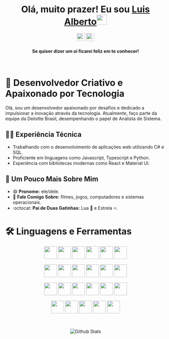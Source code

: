 <div align="center">
<h1> Olá, muito prazer! Eu sou <a href="https://www.linkedin.com/in/luisalbertohc/" target="_blank">Luis Alberto</a><img src="https://github.com/blackcater/blackcater/raw/main/images/Hi.gif" height="32" /></h1>
</div>

<div align="center">
<p><a href="https://linkedin.com/in/luisalbertohc"><img src="https://img.shields.io/badge/linkedin-%230077B5.svg?&style=for-the-badge&logo=linkedin&logoColor=white" height=25></a> <a href="mailto:lualbertohc.dev@gmail.com"><img src="https://img.shields.io/badge/-lualbertohc.dev-c14438?style=for-the-badge&logo=Gmail&logoColor=white&link=mailto:lualbertohc.dev@gmail.com" height=25></a></p>
<h4>Se quiser dizer um oi ficarei feliz em te conhecer!</h4>
</div>

<br>

# 🚀 Desenvolvedor Criativo e Apaixonado por Tecnologia

Olá, sou um desenvolvedor apaixonado por desafios e dedicado a impulsionar a inovação através da tecnologia. Atualmente, faço parte da equipe da Deloitte Brasil, desempenhando o papel de Analista de Sistema.

## 👨‍💻 Experiência Técnica
- Trabalhando com o desenvolvimento de aplicações web utilizando C# e SQL.
- Proficiente em linguagens como Javascript, Typescript e Python.
- Experiência com bibliotecas modernas como React e Material UI.

## :information_desk_person: Um Pouco Mais Sobre Mim
- 😄 **Pronome:** ele/dele.
- 💬 **Fale Comigo Sobre:** filmes, jogos, computadores e sistemas operacionais.
- :octocat: **Pai de Duas Gatinhas:** Lua 🌙 e Estrela ⭐.

# 🛠 Linguagens e Ferramentas

<p align="center">
  <img src="https://img.shields.io/badge/javascript-%23323330.svg?style=for-the-badge&logo=javascript&logoColor=%23F7DF1E" height=40/>
  <img src="https://img.shields.io/badge/-HTML5-E34F26?style=for-the-badge&logo=HTML5&logoColor=%23F7DF1E" height=40/>
  <img src="https://img.shields.io/badge/-CSS3-1572B6?style=for-the-badge&logo=CSS3&logoColor=%23F7DF1E" height=40/>
  <img src="https://img.shields.io/badge/react-%2320232a.svg?style=for-the-badge&logo=react&logoColor=%2361DAFB" height=40/>
  <img src="https://img.shields.io/badge/React_Router-CA4245?style=for-the-badge&logo=react-router&logoColor=white" height=40/>
  <img src="https://img.shields.io/badge/redux-%23593d88.svg?style=for-the-badge&logo=redux&logoColor=white" height=40/>
</p>

<p align="center">
  <img src="https://img.shields.io/badge/docker-%230db7ed.svg?style=for-the-badge&logo=docker&logoColor=white" height=40/>
  <img src="https://img.shields.io/badge/mysql-%2300f.svg?style=for-the-badge&logo=mysql&logoColor=white" height=40/>
  <img src="https://img.shields.io/badge/node.js-6DA55F?style=for-the-badge&logo=node.js&logoColor=white" height=40/>
  <img src="https://img.shields.io/badge/typescript-%23007ACC.svg?style=for-the-badge&logo=typescript&logoColor=white" height=40/>
  <img src="https://img.shields.io/badge/python-3670A0?style=for-the-badge&logo=python&logoColor=ffdd54" height=40/>
  <img src="https://img.shields.io/badge/bootstrap-%23563D7C.svg?style=for-the-badge&logo=bootstrap&logoColor=white" height=40/>
</p>

<p align="center">
  <img src="https://img.shields.io/badge/MUI-%230081CB.svg?style=for-the-badge&logo=material-ui&logoColor=white" height=40/>
  <img src="https://img.shields.io/badge/-Visual%20Studio%20Code-23A9F2?style=for-the-badge&logo=Visual%20Studio%20Code&logoColor=white" height=40/>
  <img src="https://img.shields.io/badge/-Github-181717?style=for-the-badge&logo=GitHub&logoColor=white" height=40/>
  <img src="https://img.shields.io/badge/-Git-F44D27?style=for-the-badge&logo=Git&logoColor=white" height=40/>
  <img src="https://img.shields.io/badge/-NPM-CB3837?style=for-the-badge&logo=NPM&logoColor=white" height=40/>
  <img src="https://img.shields.io/badge/-Trello-0079BF?style=for-the-badge&logo=Trello&logoColor=white" height=40/>
</p>

<p align="center">
  <img src="https://img.shields.io/badge/-Slack-E01563?style=for-the-badge&logo=Slack&logoColor=white" height=40/>
  <img src="https://img.shields.io/badge/-ESLint-4B32C3?style=for-the-badge&logo=ESLint&logoColor=white" height=40/>
  <img src="https://img.shields.io/badge/-Ubuntu-A80030?style=for-the-badge&logo=Ubuntu&logoColor=white" height=40/>
  <img src="https://img.shields.io/badge/figma-%23F24E1E.svg?style=for-the-badge&logo=figma&logoColor=white" height=40/>
  <img src="https://img.shields.io/badge/jest-%23F24E1E.svg?style=for-the-badge&logo=jest&logoColor=white" height=40/>
</p>

<br>

<p align="center">
  <img src="https://raw.githubusercontent.com/mayhemantt/mayhemantt/Update/svg/Bottom.svg" alt="Github Stats" />
</p>
